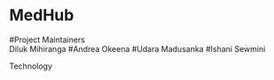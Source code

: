# MedHub
#Project Maintainers
<br>Diluk Mihiranga
#Andrea Okeena 
#Udara Madusanka
#Ishani Sewmini

Technology
